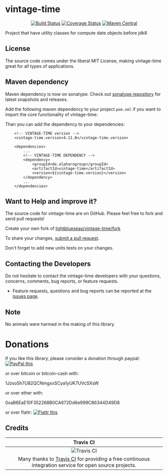 # vintage-time

<div align="center">

[![Build Status](https://travis-ci.org/lightblueseas/vintage-time.svg?branch=master)](https://travis-ci.org/lightblueseas/vintage-time)
[![Coverage Status](https://coveralls.io/repos/github/lightblueseas/vintage-time/badge.svg?branch=develop)](https://coveralls.io/github/lightblueseas/vintage-time?branch=develop)
[![Maven Central](https://maven-badges.herokuapp.com/maven-central/de.alpharogroup/vintage-time/badge.svg)](https://maven-badges.herokuapp.com/maven-central/de.alpharogroup/vintage-time)

</div>

Project that have utility classes for compute date objects before jdk8

## License

The source code comes under the liberal MIT License, making vintage-time great for all types of applications.

## Maven dependency

Maven dependency is now on sonatype.
Check out [sonatype repository](https://oss.sonatype.org/index.html#nexus-search;gav~de.alpharogroup~vintage-time~~~) for latest snapshots and releases.

Add the following maven dependency to your project `pom.xml` if you want to import the core functionality of vintage-time:

Than you can add the dependency to your dependencies:

		<!-- VINTAGE-TIME version -->
		<vintage-time.version>4.11.0</vintage-time.version>

		<dependencies>
			...
			<!-- VINTAGE-TIME DEPENDENCY -->
			<dependency>
				<groupId>de.alpharogroup</groupId>
				<artifactId>vintage-time</artifactId>
				<version>${vintage-time.version}</version>
			</dependency>
			...
		</dependencies>


## Want to Help and improve it? ###

The source code for vintage-time are on GitHub. Please feel free to fork and send pull requests!

Create your own fork of [lightblueseas/vintage-time/fork](https://github.com/lightblueseas/vintage-time/fork)

To share your changes, [submit a pull request](https://github.com/lightblueseas/vintage-time/pull/new/develop).

Don't forget to add new units tests on your changes.

## Contacting the Developers

Do not hesitate to contact the vintage-time developers with your questions, concerns, comments, bug reports, or feature requests.
- Feature requests, questions and bug reports can be reported at the [issues page](https://github.com/lightblueseas/vintage-time/issues).

## Note

No animals were harmed in the making of this library.

# Donations

If you like this library, please consider a donation through paypal: <a href="https://www.paypal.com/cgi-bin/webscr?cmd=_s-xclick&hosted_button_id=B37J9DZF6G9ZC" target="_blank">
<img src="https://www.paypalobjects.com/en_US/GB/i/btn/btn_donateCC_LG.gif" alt="PayPal this" title="PayPal – The safer, easier way to pay online!" border="0" />
</a>

or over bitcoin or bitcoin-cash with:

1Jzso5h7U82QCNmgxxSCya1yUK7UVcSXsW

or over ether with:

0xaB6EaE10F352268B0CA672Dd6e999C86344D49D8

or over flattr: 
<a href="https://flattr.com/submit/auto?user_id=astrapi69&url=https://github.com/lightblueseas/vintage-time" target="_blank">
<img src="http://api.flattr.com/button/flattr-badge-large.png" alt="Flattr this" title="Flattr this" border="0" />
</a>

## Credits

|Travis CI|
|:-:|
|![Travis CI](https://travis-ci.com/images/logos/TravisCI-Full-Color.png)|
|Many thanks to [Travis CI](https://travis-ci.org) for providing a free continuous integration service for open source projects.|
